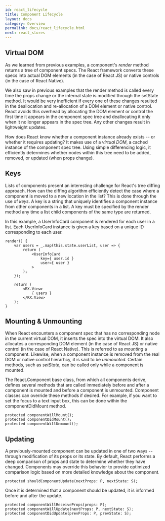 ```yaml
---
id: react_lifecycle
title: Component Lifecycle
layout: docs
category: Overview
permalink: docs/react_lifecycle.html
next: react_stores
---
```

## Virtual DOM

As we learned from previous examples, a component's *render* method returns a tree of component specs. The React framework converts these specs into actual DOM elements (in the case of React JS) or native controls (in the case of React Native).

We also saw in previous examples that the render method is called every time the props change or the internal state is modified through the setState method. It would be very inefficient if every one of these changes resulted in the deallocation and re-allocation of a DOM element or native control. React avoids this overhead by allocating the DOM element or control the first time it appears in the component spec tree and deallocating it only when it no longer appears in the spec tree. Any other changes result in lightweight updates.

How does React know whether a component instance already exists -- or whether it requires updating? It makes use of a *virtual DOM*, a cached instance of the component spec tree. Using simple differencing logic, it efficiently determines whether nodes within this tree need to be added, removed, or updated (when props change).

## Keys

Lists of components present an interesting challenge for React's tree diffing approach. How can the diffing algorithm efficiently detect the case where a component is moved to a new location in the list? This is done through the use of *keys*. A key is a string that uniquely identifies a component instance from other components in a list. A key must be specified by the render method any time a list child components of the same type are returned.

In this example, a UserInfoCard component is rendered for each user in a list. Each UserInfoCard instance is given a key based on a unique ID corresponding to each user.

    render() {
        var users = _.map(this.state.userList, user => {
            return (
                <UserInfoCard
                    key={ user.id }
                    user={ user }
                >
            );
        });

        return (
            <RX.View>
                { users }
            </RX.View>
        );
    }

## Mounting & Unmounting

When React encounters a component spec that has no corresponding node in the current virtual DOM, it inserts the spec into the virtual DOM. It also allocates a corresponding DOM element (in the case of React JS) or native control (in the case of React Native). This is referred to as *mounting* a component. Likewise, when a component instance is removed from the real DOM or native control hierarhcy, it is said to be *unmounted*. Certain methods, such as *setState*, can be called only while a component is mounted.

The React.Component base class, from which all components derive, defines several methods that are called immediately before and after a component is mounted and before a component is unmounted. Component classes can override these methods if desired. For example, if you want to set the focus to a text input box, this can be done within the componentDidMount method.

    protected componentWillMount();
    protected componentDidMount();
    protected componentWillUnmount();

## Updating

A previously-mounted component can be updated in one of two ways -- through modification of its props or its state. By default, React performs a deep comparison of props and state to determine whether they have changed. Components may override this behavior to provide optimized comparison logic based on more detailed knowledge about the component.

    protected shouldComponentUpdate(nextProps: P, nextState: S);

Once it is determined that a component should be updated, it is informed before and after the update.

    protected componentWillReceiveProps(props: P);
    protected componentWillUpdate(nextProps: P, nextState: S);
    protected componentDidUpdate(prevProps: P, prevState: S);
